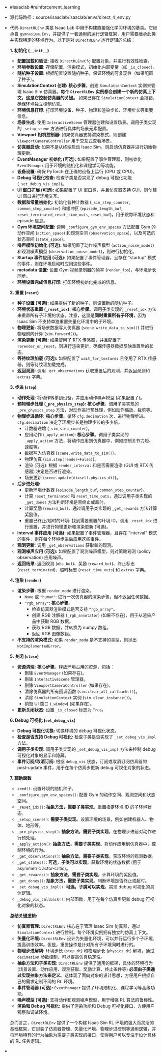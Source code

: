 - #isaaclab #reinforcement_learning
- 源代码路径：source/isaaclab/isaaclab/envs/direct_rl_env.py
- 代码 `DirectRLEnv` 类是 Isaac Lab 中用于构建直接强化学习环境的基类。它继承自 `gymnasium.Env`，并提供了一套通用的运行逻辑框架，用户需要继承此类并实现特定的环境行为。以下是对 `DirectRLEnv` 运行逻辑的总结：
  
  **1. 初始化 (`__init__`)**
  
  * **配置加载和验证:**  接收 `DirectRLEnvCfg` 配置对象，并进行有效性检查。
  * **环境参数设置:** 存储配置、渲染模式，初始化内部变量（如 `_is_closed`）。
  * **随机种子设置:**  根据配置设置随机种子，保证环境的可复现性（如果配置了种子）。
  * **SimulationContext 创建:**  **核心步骤**。创建 `SimulationContext` 实例来管理 Isaac Sim 仿真器。**每个 `DirectRLEnv` 实例都会创建一个新的仿真上下文，这是它控制仿真器的关键。**  如果已存在 `SimulationContext` 会报错，确保环境独立控制仿真。
  * **环境信息打印:**  打印环境设备、种子、物理和渲染步长、环境步长等重要信息。
  * **场景生成:**  使用 `InteractiveScene` 管理器创建和设置场景。调用子类实现的 `_setup_scene` 方法进行具体的场景元素配置。
  * **Viewport 相机控制器:**  如果仿真器支持渲染模式，则创建 `ViewportCameraController` 用于交互式查看场景。
  * **仿真器启动:** 如果不是从终端启动 Isaac Sim，则启动仿真器并进行初始物理更新。
  * **EventManager 初始化 (可选):** 如果配置了事件管理器，则初始化 `EventManager` 用于环境的随机化和课程学习等功能。
  * **设备设置:** 确保 PyTorch 在正确的设备上运行 (GPU 或 CPU)。
  * **Debug 可视化检查:** 检查子类是否实现了 debug 可视化功能 (`_set_debug_vis_impl`)。
  * **UI 窗口扩展 (可选):** 如果配置了 UI 窗口类，并且仿真器支持 GUI，则创建 UI 窗口进行环境交互。
  * **数据和常量初始化:** 初始化各种计数器 (`_sim_step_counter`, `common_step_counter`) 和缓冲区 (`episode_length_buf`, `reset_terminated`, `reset_time_outs`, `reset_buf`)，用于跟踪环境状态和 episode 信息。
  * **Gym 环境空间配置:** 调用 `_configure_gym_env_spaces` 方法配置 Gym 的动作空间 (`action_space`) 和观测空间 (`observation_space`)，以及可选的状态空间 (`state_space`)。
  * **噪声模型初始化 (可选):** 如果配置了动作噪声模型 (`action_noise_model`) 和观测噪声模型 (`observation_noise_model`)，则进行初始化。
  * **Startup 事件应用 (可选):** 如果配置了事件管理器，且存在 "startup" 模式的事件，则在环境启动时应用这些事件。
  * **metadata 设置:** 设置 Gym 视频录制器的帧率 (`render_fps`)，与环境步长同步。
  * **环境设置完成信息打印:**  打印环境初始化完成的信息。
  
  **2. 重置 (`reset`)**
  
  * **种子设置 (可选):** 如果提供了新的种子，则设置新的随机种子。
  * **环境状态重置 (`_reset_idx`):**  **核心步骤**。调用子类实现的 `_reset_idx` 方法来重置所有子环境的状态。注意，这里是**同时重置所有子环境**，因为 Isaac Sim 不支持单独重置矢量化环境中的子环境。
  * **物理更新:**  将场景数据写入仿真器 (`scene.write_data_to_sim()`) 并进行物理前向计算 (`sim.forward()`)。
  * **渲染更新 (可选):** 如果使用了 RTX 传感器，并且配置了 `rerender_on_reset`，则进行渲染更新，确保传感器数据反映重置后的状态。
  * **等待纹理加载 (可选):** 如果配置了 `wait_for_textures` 且使用了 RTX 传感器，则等待纹理加载完成。
  * **返回观测:** 调用 `_get_observations` 获取重置后的观测，并返回观测和 `extras` 字典。
  
  **3. 步进 (`step`)**
  
  * **动作处理:** 将动作转移到设备，并应用动作噪声模型 (如果配置了)。
  * **预物理步处理 (`_pre_physics_step`):** **核心步骤**。调用子类实现的 `_pre_physics_step` 方法，对动作进行预处理，例如动作缩放、裁剪等。
  * **物理步进循环:**  **核心步骤**。循环 `cfg.decimation` 次，进行物理步进。`cfg.decimation` 决定了环境步长是物理步长的多少倍。
      * 计数器递增 (`_sim_step_counter`)。
      * 应用动作 (`_apply_action`): **核心步骤**。调用子类实现的 `_apply_action` 方法，将动作应用到仿真器中，例如控制关节力矩、速度等。
      * 数据写入仿真器 (`scene.write_data_to_sim()`)。
      * 物理仿真 (`sim.step(render=False)`)。
      * 渲染 (可选):  根据 `render_interval` 和是否需要渲染 (GUI 或 RTX 传感器) 决定是否进行渲染。
      * 场景更新 (`scene.update(dt=self.physics_dt)`)。
  * **后步进处理:**
      * 更新环境计数器 (`episode_length_buf`, `common_step_counter`)。
      * 计算 `reset_terminated` 和 `reset_time_outs`，通过调用子类实现的 `_get_dones` 方法判断环境是否终止或超时。
      * 计算奖励 (`reward_buf`)，通过调用子类实现的 `_get_rewards` 方法计算奖励值。
      * 重置已终止/超时的环境:  找到需要重置的环境 ID，调用 `_reset_idx` 进行重置，并进行物理更新和渲染更新 (可选)。
  * **Interval 事件应用 (可选):** 如果配置了事件管理器，且存在 "interval" 模式的事件，则在每个环境步进后应用这些事件。
  * **观测更新:** 调用 `_get_observations` 获取新的观测。
  * **观测噪声应用 (可选):** 如果配置了观测噪声模型，则对策略观测 (policy observation) 应用噪声。
  * **返回结果:** 返回观测 (`obs_buf`)、奖励 (`reward_buf`)、终止标志 (`reset_terminated`)、超时标志 (`reset_time_outs`) 和 `extras` 字典。
  
  **4. 渲染 (`render`)**
  
  * **渲染步骤:**  根据 `render_mode` 进行渲染。
      * `None` 或 `"human"`:  进行一次仿真器的渲染步骤，但不返回任何数据。
      * `"rgb_array"`:  **核心步骤**。
          * 检查仿真器渲染模式是否支持 `"rgb_array"`。
          * 创建 RGB 注解器 (`_rgb_annotator`) (如果不存在)，用于从渲染产品中获取 RGB 数据。
          * 获取 RGB 数据，并转换为 numpy 数组。
          * 返回 RGB 图像数组。
  * **不支持的渲染模式:** 如果 `render_mode` 是不支持的类型，则抛出 `NotImplementedError`。
  
  **5. 关闭 (`close`)**
  
  * **资源清理:**  **核心步骤**。释放环境占用的资源，包括：
      * 删除 `EventManager` (如果存在)。
      * 删除 `InteractiveScene` 管理器。
      * 删除 `ViewportCameraController` (如果存在)。
      * 清除仿真器的所有回调函数 (`sim.clear_all_callbacks()`)。
      * 清除 `SimulationContext` 实例 (`sim.clear_instance()`)。
      * 销毁 UI 窗口 (`_window`) (如果存在)。
  * **更新关闭状态:**  设置 `_is_closed` 标志为 `True`。
  
  **6. Debug 可视化 (`set_debug_vis`)**
  
  * **Debug 可视化切换:**  切换环境的 debug 可视化状态。
  * **检查是否支持 Debug 可视化:**  检查子类是否实现了 `_set_debug_vis_impl` 方法。
  * **调用子类实现:**  调用子类实现的 `_set_debug_vis_impl` 方法来控制 debug 可视化对象的显示和隐藏。
  * **事件订阅/取消订阅:**  根据 `debug_vis` 状态，订阅或取消订阅仿真器的 post-update 事件，用于在每个仿真步更新 debug 可视化对象的状态。
  
  **7. 辅助函数**
  
  * `seed()`: 设置环境的随机种子。
  * `_configure_gym_env_spaces()`: 配置 Gym 的动作空间、观测空间和状态空间。
  * `_reset_idx()`:  **抽象方法，需要子类实现**。重置指定环境 ID 的子环境状态。
  * `_setup_scene()`:  **需要子类实现**。设置环境的场景，例如创建机器人、物体、地形等。
  * `_pre_physics_step()`: **抽象方法，需要子类实现**。在物理步进前对动作进行预处理。
  * `_apply_action()`: **抽象方法，需要子类实现**。将动作应用到仿真器中，控制环境的行为。
  * `_get_observations()`: **抽象方法，需要子类实现**。获取环境的观测数据。
  * `_get_states()`:  **可选，子类可以实现**。获取环境的状态数据 (用于 asymmetric actor-critic)。
  * `_get_rewards()`: **抽象方法，需要子类实现**。计算环境的奖励值。
  * `_get_dones()`: **抽象方法，需要子类实现**。判断环境是否终止或超时。
  * `_set_debug_vis_impl()`: **可选，子类可以实现**。实现 debug 可视化的具体逻辑。
  * `_debug_vis_callback()`:  内部函数，用于在每个仿真步更新 debug 可视化对象的状态。
  
  **总结关键逻辑:**
  
  * **仿真器管理:** `DirectRLEnv` 核心在于管理 Isaac Sim 仿真器，通过 `SimulationContext` 进行控制。每个环境实例拥有独立的仿真上下文。
  * **矢量化环境:**  `DirectRLEnv` 设计为矢量化环境，可以并行运行多个子环境，提高训练效率。但是，重置操作是针对所有子环境同时进行的。
  * **物理步进解耦:** 环境步长 (`step_dt`) 和物理步长 (`physics_dt`) 解耦，通过 `decimation` 参数控制，可以提高仿真稳定性。
  * **抽象方法和子类实现:**  `DirectRLEnv` 提供了通用的框架，具体的环境行为 (场景设置、动作应用、观测获取、奖励计算、终止条件等) **必须由子类通过实现抽象方法来定义**。这体现了面向对象的设计思想，方便用户根据自己的需求定制不同的 RL 环境。
  * **事件管理器 (可选):**  `EventManager` 提供了环境随机化、课程学习等高级功能。
  * **噪声模型 (可选):**  支持动作和观测噪声模型，用于增强 RL 算法的鲁棒性。
  * **渲染和 Debug 可视化:**  提供了渲染功能和 Debug 可视化接口，方便用户观察和调试环境。
  
  总而言之，`DirectRLEnv` 提供了一个构建 Isaac Sim RL 环境的强大而灵活的基础框架，它封装了仿真器管理、矢量化环境、物理步进控制等通用逻辑，并将环境特有的行为抽象为需要子类实现的接口，使得用户可以专注于设计具体的 RL 任务逻辑。
-